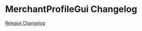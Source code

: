 # MerchantProfileGui Changelog

[Release Changelog](https://github.com/spryker/merchant-profile-gui/releases)
